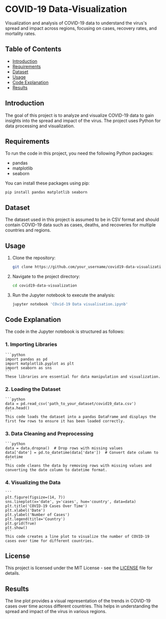 # COVID-19 Data-Visualization
Visualization and analysis of COVID-19 data to understand the virus's spread and impact across regions, focusing on  cases, recovery rates, and mortality rates. 

## Table of Contents
- [Introduction](#introduction)
- [Requirements](#requirements)
- [Dataset](#dataset)
- [Usage](#usage)
- [Code Explanation](#code-explanation)
- [Results](#results)

## Introduction

The goal of this project is to analyze and visualize COVID-19 data to gain insights into the spread and impact of the virus. The project uses Python for data processing and visualization.

## Requirements

To run the code in this project, you need the following Python packages:
- pandas
- matplotlib
- seaborn

You can install these packages using pip:

```
pip install pandas matplotlib seaborn
```


## Dataset
The dataset used in this project is assumed to be in CSV format and should contain COVID-19 data such as cases, deaths, and recoveries for multiple countries and regions.

## Usage

1. Clone the repository:
    ```bash
    git clone https://github.com/your_username/covid19-data-visualization.git
    ```

2. Navigate to the project directory:
    ```bash
    cd covid19-data-visualization
    ```

3. Run the Jupyter notebook to execute the analysis:
    ```bash
    jupyter notebook 'COvid-19 Data visualisation.ipynb'
    ```

## Code Explanation

The code in the Jupyter notebook is structured as follows:

### 1. Importing Libraries
    ```python
    import pandas as pd
    import matplotlib.pyplot as plt
    import seaborn as sns
    ```
    These libraries are essential for data manipulation and visualization.

### 2. Loading the Dataset
    ```python
    data = pd.read_csv('path_to_your_dataset/covid19_data.csv')
    data.head()
    ```
    This code loads the dataset into a pandas DataFrame and displays the first few rows to ensure it has been loaded correctly.

### 3. Data Cleaning and Preprocessing
    ```python
    data = data.dropna()  # Drop rows with missing values
    data['date'] = pd.to_datetime(data['date'])  # Convert date column to datetime
    ```
    This code cleans the data by removing rows with missing values and converting the date column to datetime format.

### 4. Visualizing the Data
    ```
    plt.figure(figsize=(14, 7))
    sns.lineplot(x='date', y='cases', hue='country', data=data)
    plt.title('COVID-19 Cases Over Time')
    plt.xlabel('Date')
    plt.ylabel('Number of Cases')
    plt.legend(title='Country')
    plt.grid(True)
    plt.show()
    ```
    This code creates a line plot to visualize the number of COVID-19 cases over time for different countries.

## License
This project is licensed under the MIT License - see the [LICENSE](LICENSE) file for details.

## Results

The line plot provides a visual representation of the trends in COVID-19 cases over time across different countries. This helps in understanding the spread and impact of the virus in various regions.

